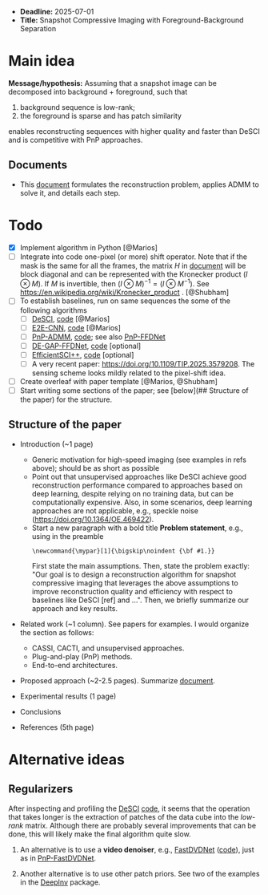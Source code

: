 - **Deadline:** 2025-07-01
- **Title:** Snapshot Compressive Imaging with Foreground-Background Separation

# Main idea
**Message/hypothesis:** Assuming that a snapshot image can be decomposed into background +
  foreground, such that 
  1. background sequence is low-rank;
  2. the foreground is sparse and has patch similarity
  
  enables reconstructing sequences with higher quality and faster than DeSCI
  and is competitive with PnP approaches.

## Documents

- This [document](admm-lr-plus-sparse/admm-lr-plus-sparse.pdf) formulates the
  reconstruction problem, applies ADMM to solve it, and details each step.

# Todo

- [X] Implement algorithm in Python [@Marios]
- [ ] Integrate into code one-pixel (or more) shift operator. 
      Note that if the mask is the same for all the frames, the matrix $H$ in
      [document](admm-lr-plus-sparse/admm-lr-plus-sparse.pdf) will be block
      diagonal and can be represented with the Kronecker product $(I \otimes
      M)$. If $M$ is invertible, then $(I \otimes M)^{-1} = (I \otimes
      M^{-1})$. See https://en.wikipedia.org/wiki/Kronecker_product .
      [@Shubham]
- [ ] To establish baselines, run on same sequences the some of the following algorithms
    - [ ] [DeSCI](https://doi.org/10.1109/TPAMI.2018.2873587), [code](https://github.com/liuyang12/DeSCI) [@Marios]
    - [ ] [E2E-CNN](https://doi.org/10.1063/1.5140721), [code](https://github.com/mq0829/DL-CACTI) [@Marios]
    - [ ] [PnP-ADMM](https://doi.org/10.1063/1.5140721),
          [code](https://github.com/mq0829/DL-CACTI); see also
          [PnP-FFDNet](https://doi.org/10.1109/CVPR42600.2020.00152) 
    - [ ] [DE-GAP-FFDNet](https://doi.org/10.1609/aaai.v37i3.25475),
          [code](https://github.com/IndigoPurple/DEQSCI) [optional]
    - [ ] [EfficientSCI++](https://doi.org/10.1007/s11263-024-02101-y),
          [code](https://github.com/mcao92/EfficientSCI-plus-plus) [optional]
    - [ ] A very recent paper: https://doi.org/10.1109/TIP.2025.3579208. The
          sensing scheme looks mildly related to the pixel-shift idea.
- [ ] Create overleaf with paper template [@Marios, @Shubham]
- [ ] Start writing some sections of the paper; see [below](## Structure of the paper) for the structure.

## Structure of the paper

- Introduction (~1 page)
  - Generic motivation for high-speed imaging (see examples in refs above);
    should be as short as possible 
  - Point out that unsupervised approaches like DeSCI achieve good
    reconstruction performance compared to approaches based on deep learning,
    despite relying on no training data, but can be computationally expensive.
    Also, in some scenarios, deep learning approaches are not applicable, e.g.,
    speckle noise (https://doi.org/10.1364/OE.469422).
  - Start a new paragraph with a bold title **Problem statement**, e.g., using
    in the preamble
    ```
    \newcommand{\mypar}[1]{\bigskip\noindent {\bf #1.}}
    ```
    First state the main assumptions. Then, state the problem exactly: "Our goal is to design a
    reconstruction algorithm for snapshot compressive imaging that leverages
    the above assumptions to improve reconstruction quality and efficiency with
    respect to baselines like DeSCI [ref] and ...". Then, we briefly summarize
    our approach and key results.
- Related work (~1 column).
    See papers for examples. I would organize the section as follows:
    - CASSI, CACTI, and unsupervised approaches.
    - Plug-and-play (PnP) methods.
    - End-to-end architectures.
- Proposed approach (~2-2.5 pages). Summarize [document](admm-lr-plus-sparse/admm-lr-plus-sparse.pdf). 
    
- Experimental results (1 page)
- Conclusions
- References (5th page)


# Alternative ideas 

## Regularizers

After inspecting and profiling the
[DeSCI](https://doi.org/10.1109/TPAMI.2018.2873587)
[code](https://github.com/liuyang12/DeSCI), it seems that the operation that
takes longer is the extraction of patches of the data cube into the *low-rank*
matrix. Although there are probably several improvements that can be done, this
will likely make the final algorithm quite slow.

1. An alternative is to use a **video denoiser**, e.g.,
   [FastDVDNet](https://openaccess.thecvf.com/content_CVPR_2020/html/Tassano_FastDVDnet_Towards_Real-Time_Deep_Video_Denoising_Without_Flow_Estimation_CVPR_2020_paper.html)
   ([code](https://github.com/m-tassano/fastdvdnet)), just as in
   [PnP-FastDVDNet](https://doi.org/10.1109/TPAMI.2021.3099035).

2. Another alternative is to use other patch priors. See two of the examples in
   the
   [DeepInv](https://deepinv.github.io/deepinv/auto_examples/index.html#examples)
   package.

